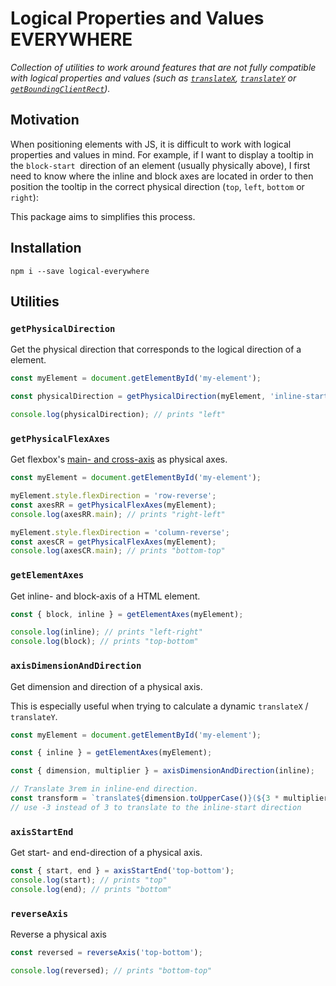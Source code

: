# Logical Properties and Values EVERYWHERE

_Collection of utilities to work around features that are not fully compatible with logical properties and values (such as [`translateX`](https://developer.mozilla.org/docs/Web/CSS/transform-function/translateX), [`translateY`](https://developer.mozilla.org/docs/Web/CSS/transform-function/translateY) or [`getBoundingClientRect`](https://developer.mozilla.org/docs/Web/API/Element/getBoundingClientRect))._

## Motivation

When positioning elements with JS, it is difficult to work with logical properties and values in mind. For example, if I want to display a tooltip in the `block-start `direction of an element (usually physically above), I first need to know where the inline and block axes are located in order to then position the tooltip in the correct physical direction (`top`, `left`, `bottom` or `right`):

This package aims to simplifies this process.

## Installation

```
npm i --save logical-everywhere
```

## Utilities

### `getPhysicalDirection`

Get the physical direction that corresponds to the logical direction of a element.

```ts
const myElement = document.getElementById('my-element');

const physicalDirection = getPhysicalDirection(myElement, 'inline-start');

console.log(physicalDirection); // prints "left"
```

### `getPhysicalFlexAxes`

Get flexbox's [main- and cross-axis](https://developer.mozilla.org/en-US/docs/Web/CSS/CSS_Flexible_Box_Layout/Basic_Concepts_of_Flexbox#the_two_axes_of_flexbox) as physical axes.

```ts
const myElement = document.getElementById('my-element');

myElement.style.flexDirection = 'row-reverse';
const axesRR = getPhysicalFlexAxes(myElement);
console.log(axesRR.main); // prints "right-left"

myElement.style.flexDirection = 'column-reverse';
const axesCR = getPhysicalFlexAxes(myElement);
console.log(axesCR.main); // prints "bottom-top"
```

### `getElementAxes`

Get inline- and block-axis of a HTML element.

```ts
const { block, inline } = getElementAxes(myElement);

console.log(inline); // prints "left-right"
console.log(block); // prints "top-bottom"
```

### `axisDimensionAndDirection`

Get dimension and direction of a physical axis.

This is especially useful when trying to calculate a dynamic `translateX` / `translateY`.

```ts
const myElement = document.getElementById('my-element');

const { inline } = getElementAxes(myElement);

const { dimension, multiplier } = axisDimensionAndDirection(inline);

// Translate 3rem in inline-end direction.
const transform = `translate${dimension.toUpperCase()}(${3 * multiplier}rem)`;
// use -3 instead of 3 to translate to the inline-start direction
```

### `axisStartEnd`

Get start- and end-direction of a physical axis.

```ts
const { start, end } = axisStartEnd('top-bottom');
console.log(start); // prints "top"
console.log(end); // prints "bottom"
```

### `reverseAxis`

Reverse a physical axis

```ts
const reversed = reverseAxis('top-bottom');

console.log(reversed); // prints "bottom-top"
```
